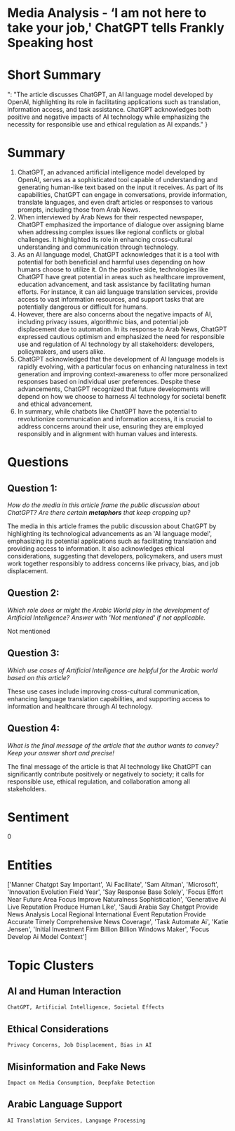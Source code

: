 # Media Analysis - ‘I am not here to take your job,' ChatGPT tells Frankly Speaking host

# Short Summary
": "The article discusses ChatGPT, an AI language model developed by OpenAI, highlighting its role in facilitating applications such as translation, information access, and task assistance. ChatGPT acknowledges both positive and negative impacts of AI technology while emphasizing the necessity for responsible use and ethical regulation as AI expands." }

# Summary
1. ChatGPT, an advanced artificial intelligence model developed by OpenAI, serves as a sophisticated tool capable of understanding and generating human-like text based on the input it receives. As part of its capabilities, ChatGPT can engage in conversations, provide information, translate languages, and even draft articles or responses to various prompts, including those from Arab News.
2. When interviewed by Arab News for their respected newspaper, ChatGPT emphasized the importance of dialogue over assigning blame when addressing complex issues like regional conflicts or global challenges. It highlighted its role in enhancing cross-cultural understanding and communication through technology.
3. As an AI language model, ChatGPT acknowledges that it is a tool with potential for both beneficial and harmful uses depending on how humans choose to utilize it. On the positive side, technologies like ChatGPT have great potential in areas such as healthcare improvement, education advancement, and task assistance by facilitating human efforts. For instance, it can aid language translation services, provide access to vast information resources, and support tasks that are potentially dangerous or difficult for humans.
4. However, there are also concerns about the negative impacts of AI, including privacy issues, algorithmic bias, and potential job displacement due to automation. In its response to Arab News, ChatGPT expressed cautious optimism and emphasized the need for responsible use and regulation of AI technology by all stakeholders: developers, policymakers, and users alike.
5. ChatGPT acknowledged that the development of AI language models is rapidly evolving, with a particular focus on enhancing naturalness in text generation and improving context-awareness to offer more personalized responses based on individual user preferences. Despite these advancements, ChatGPT recognized that future developments will depend on how we choose to harness AI technology for societal benefit and ethical advancement.
6. In summary, while chatbots like ChatGPT have the potential to revolutionize communication and information access, it is crucial to address concerns around their use, ensuring they are employed responsibly and in alignment with human values and interests.

# Questions
## Question 1:
*How do the media in this article frame the public discussion about ChatGPT? Are there certain **metaphors** that keep cropping up?*

The media in this article frames the public discussion about ChatGPT by highlighting its technological advancements as an 'AI language model', emphasizing its potential applications such as facilitating translation and providing access to information. It also acknowledges ethical considerations, suggesting that developers, policymakers, and users must work together responsibly to address concerns like privacy, bias, and job displacement.
## Question 2:
*Which role does or might the Arabic World play in the development of Artificial Intelligence? Answer with 'Not mentioned' if not applicable.*

Not mentioned
## Question 3:
*Which use cases of Artificial Intelligence are helpful for the Arabic world based on this article?*

These use cases include improving cross-cultural communication, enhancing language translation capabilities, and supporting access to information and healthcare through AI technology.
## Question 4:
*What is the final message of the article that the author wants to convey? Keep your answer short and precise!*

The final message of the article is that AI technology like ChatGPT can significantly contribute positively or negatively to society; it calls for responsible use, ethical regulation, and collaboration among all stakeholders.

# Sentiment
0

# Entities
['Manner Chatgpt Say Important', 'Ai Facilitate', 'Sam Altman', 'Microsoft', 'Innovation Evolution Field Year', 'Say Response Base Solely', 'Focus Effort Near Future Area Focus Improve Naturalness Sophistication', 'Generative Ai Live Reputation Produce Human Like', 'Saudi Arabia Say Chatgpt Provide News Analysis Local Regional International Event Reputation Provide Accurate Timely Comprehensive News Coverage', 'Task Automate Ai', 'Katie Jensen', 'Initial Investment Firm Billion Billion Windows Maker', 'Focus Develop Ai Model Context']

# Topic Clusters
## AI and Human Interaction
	ChatGPT, Artificial Intelligence, Societal Effects
## Ethical Considerations
	Privacy Concerns, Job Displacement, Bias in AI
## Misinformation and Fake News
	Impact on Media Consumption, Deepfake Detection
## Arabic Language Support
	AI Translation Services, Language Processing


